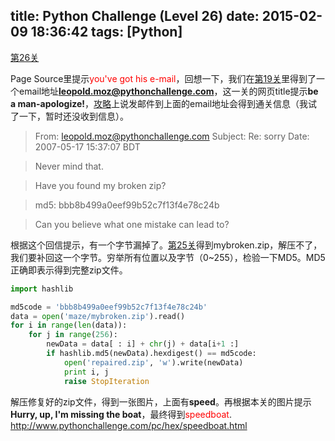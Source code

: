 title: Python Challenge (Level 26)
date: 2015-02-09 18:36:42
tags: [Python]
---

[第26关](http://www.pythonchallenge.com/pc/hex/decent.html)

Page Source里提示<font color="red">you've got his e-mail</font>，回想一下，我们在[第19关](http://kwangka.github.io/2015/02/02/pc19/)里得到了一个email地址**leopold.moz@pythonchallenge.com**，这一关的网页title提示**be a man-apologize!**，[攻略](http://garethrees.org/2007/05/07/python-challenge/)上说发邮件到上面的email地址会得到通关信息（我试了一下，暂时还没收到信息）。

> From: leopold.moz@pythonchallenge.com
> Subject: Re: sorry
> Date: 2007-05-17 15:37:07 BDT

> Never mind that.

> Have you found my broken zip?

> md5: bbb8b499a0eef99b52c7f13f4e78c24b

> Can you believe what one mistake can lead to?

<!-- more -->

根据这个回信提示，有一个字节漏掉了。[第25关](http://kwangka.github.io/2015/02/08/pc25/)得到mybroken.zip，解压不了，我们要补回这一个字节。穷举所有位置以及字节（0~255），检验一下MD5。MD5正确即表示得到完整zip文件。
``` Python
import hashlib

md5code = 'bbb8b499a0eef99b52c7f13f4e78c24b'
data = open('maze/mybroken.zip').read()
for i in range(len(data)):
    for j in range(256):
        newData = data[ : i] + chr(j) + data[i+1 :]
        if hashlib.md5(newData).hexdigest() == md5code:
            open('repaired.zip', 'w').write(newData)
            print i, j
            raise StopIteration
```

解压修复好的zip文件，得到一张图片，上面有**speed**。再根据本关的图片提示**Hurry, up, I'm missing the boat**，最终得到<font color="red">speedboat</font>. http://www.pythonchallenge.com/pc/hex/speedboat.html
